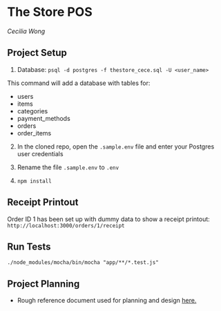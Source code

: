 # The Store POS
*Cecilia Wong*

## Project Setup

1. Database:
`psql -d postgres -f thestore_cece.sql -U <user_name>`

This command will add a database with tables for:
* users
* items
* categories
* payment_methods
* orders
* order_items

2. In the cloned repo, open the `.sample.env` file and enter your Postgres user credentials 

3. Rename the file `.sample.env` to `.env`

4. `npm install`

## Receipt Printout

Order ID 1 has been set up with dummy data to show a receipt printout:
`http://localhost:3000/orders/1/receipt`

## Run Tests
`./node_modules/mocha/bin/mocha "app/**/*.test.js"`

## Project Planning
* Rough reference document used for planning and design [here.](https://docs.google.com/document/d/1ijbDgIWEwX8siLl8S8Gw4U38YnA1gRDcmGQgRAdmcpA/edit?usp=sharing)
